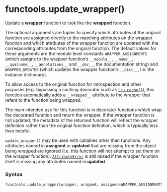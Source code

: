 # functools.update_wrapper()

Update a **wrapper** function to look like the **wrapped** function.

The optional arguments are tuples to specify which attributes of the original function are assigned directly to the matching attributes on the wrapper function and which attributes of the wrapper function are updated with the corresponding attributes from the original function. The default values for these arguments are the module level constants `WRAPPER_ASSIGNMENTS` (which assigns to the wrapper function’s `__module__`, `__name__`, `__qualname__`, `__annotations__` and `__doc__`, the documentation string) and `WRAPPER_UPDATES` (which updates the wrapper function’s `__dict__`, i.e. the instance dictionary).

To allow access to the original function for introspection and other purposes (e.g. bypassing a caching decorator such as [`lru_cache()`](/modules/functools/lru_cache.md)), this function automatically adds a `__wrapped__` attribute to the wrapper that refers to the function being wrapped.

The main intended use for this function is in decorator functions which wrap the decorated function and return the wrapper. If the wrapper function is not updated, the metadata of the returned function will reflect the wrapper definition rather than the original function definition, which is typically less than helpful.

`update_wrapper()` may be used with callables other than functions. Any attributes named in **assigned** or **updated** that are missing from the object being wrapped are ignored (i.e. this function will not attempt to set them on the wrapper function). [`AttributeError`](/exceptions/AttributeError.md) is still raised if the wrapper function itself is missing any attributes named in **updated**.

### Syntax

```python
functools.update_wrapper(wrapper, wrapped, assigned=WRAPPER_ASSIGNMENTS, updated=WRAPPER_UPDATES)
```